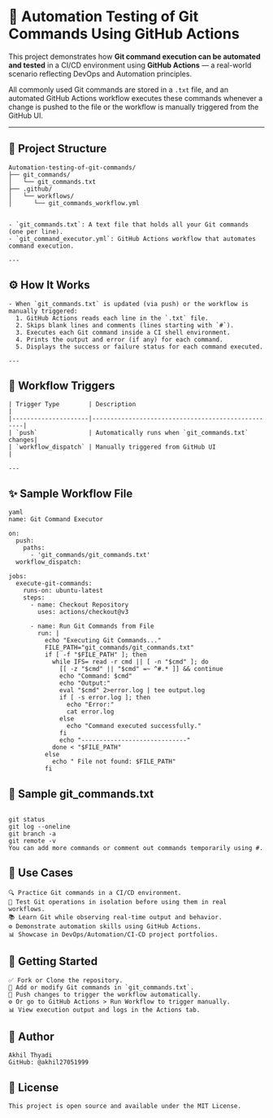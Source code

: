 # 🚀 Automation Testing of Git Commands Using GitHub Actions

This project demonstrates how **Git command execution can be automated and tested** in a CI/CD environment using **GitHub Actions** — a real-world scenario reflecting DevOps and Automation principles.

All commonly used Git commands are stored in a `.txt` file, and an automated GitHub Actions workflow executes these commands whenever a change is pushed to the file or the workflow is manually triggered from the GitHub UI.

---

## 📆 Project Structure
```
Automation-testing-of-git-commands/ 
├── git_commands/ 
│   └── git_commands.txt 
├── .github/ 
│   └── workflows/ 
│      └── git_commands_workflow.yml


- `git_commands.txt`: A text file that holds all your Git commands (one per line).
- `git_command_executor.yml`: GitHub Actions workflow that automates command execution.

---
```
## ⚙️ How It Works
```
- When `git_commands.txt` is updated (via push) or the workflow is manually triggered:
  1. GitHub Actions reads each line in the `.txt` file.
  2. Skips blank lines and comments (lines starting with `#`).
  3. Executes each Git command inside a CI shell environment.
  4. Prints the output and error (if any) for each command.
  5. Displays the success or failure status for each command executed.

---
```
## 🚦 Workflow Triggers
```
| Trigger Type        | Description                                       |
|---------------------|---------------------------------------------------|
| `push`              | Automatically runs when `git_commands.txt` changes|
| `workflow_dispatch` | Manually triggered from GitHub UI                 |

---
```
## ✨ Sample Workflow File
```
yaml
name: Git Command Executor

on:
  push:
    paths:
      - 'git_commands/git_commands.txt'
  workflow_dispatch:

jobs:
  execute-git-commands:
    runs-on: ubuntu-latest
    steps:
      - name: Checkout Repository
        uses: actions/checkout@v3

      - name: Run Git Commands from File
        run: |
          echo "Executing Git Commands..."
          FILE_PATH="git_commands/git_commands.txt"
          if [ -f "$FILE_PATH" ]; then
            while IFS= read -r cmd || [ -n "$cmd" ]; do
              [[ -z "$cmd" || "$cmd" =~ ^#.* ]] && continue
              echo "Command: $cmd"
              echo "Output:"
              eval "$cmd" 2>error.log | tee output.log
              if [ -s error.log ]; then
                echo "Error:"
                cat error.log
              else
                echo "Command executed successfully."
              fi
              echo "-----------------------------"
            done < "$FILE_PATH"
          else
            echo " File not found: $FILE_PATH"
          fi

```
## 📜 Sample git_commands.txt
```

git status
git log --oneline
git branch -a
git remote -v
You can add more commands or comment out commands temporarily using #.

```
## 📌 Use Cases

```
🔍 Practice Git commands in a CI/CD environment.
🧪 Test Git operations in isolation before using them in real workflows.
📚 Learn Git while observing real-time output and behavior.
⚙️ Demonstrate automation skills using GitHub Actions.
📊 Showcase in DevOps/Automation/CI-CD project portfolios.
```
## 🏁 Getting Started

```
✅ Fork or Clone the repository.
📝 Add or modify Git commands in `git_commands.txt`.
🔀 Push changes to trigger the workflow automatically.
⚙️ Or go to GitHub Actions > Run Workflow to trigger manually.
📊 View execution output and logs in the Actions tab.

```
## 🙌 Author
```
Akhil Thyadi
GitHub: @akhil27051999

```
## 📜 License
```
This project is open source and available under the MIT License.








